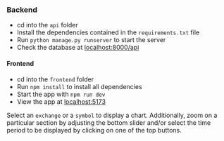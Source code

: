 ### Backend

- cd into the `api` folder
- Install the dependencies contained in the `requirements.txt` file
- Run `python manage.py runserver` to start the server
- Check the database at [localhost:8000/api](http://localhost:8000/api)

#### Frontend

- cd into the `frontend` folder
- Run `npm install` to install all dependencies
- Start the app with `npm run dev`
- View the app at [localhost:5173](http://localhost:5173/)

Select an `exchange` or a `symbol` to display a chart. Additionally, zoom on a particular section by adjusting the bottom slider and/or select the time period to be displayed by clicking on one of the top buttons.

